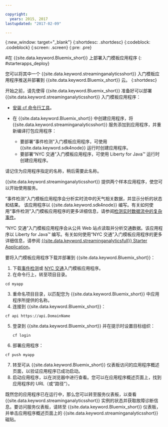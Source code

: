 ```yaml
---

copyright:
  years: 2015, 2017
lastupdated: "2017-02-09"

---
```


<!-- Attribute definitions --> 
{:new_window: target="_blank"}
{:shortdesc: .shortdesc}
{:codeblock: .codeblock}
{:screen: .screen}
{:pre: .pre}

#在 {{site.data.keyword.Bluemix_short}} 上部署入门模板应用程序
{: #starterapps_deploy}

您可以将其中一个 {{site.data.keyword.streaminganalyticsshort}} 入门模板应用程序推送并部署到 {{site.data.keyword.Bluemix_short}} 云。
{:shortdesc}

开始之前，请先使得 {{site.data.keyword.Bluemix_short}} 准备好可以部署 {{site.data.keyword.streaminganalyticsshort}} 入门模板应用程序：

* [安装 cf 命令行工具](https://github.com/cloudfoundry/cli/releases)。
* 在 {{site.data.keyword.Bluemix_short}} 中创建应用程序，将 {{site.data.keyword.streaminganalyticsshort}} 服务添加到应用程序，并重新编译打包应用程序：

	* 要部署“事件检测”入门模板应用程序，可使用 {{site.data.keyword.sdk4node}} 运行时创建应用程序。
	* 要部署“NYC 交通”入门模板应用程序，可使用 Liberty for Java™ 运行时创建应用程序。


请记住为应用程序指定的名称，稍后需要此名称。

{{site.data.keyword.streaminganalyticsshort}} 提供两个样本应用程序，使您可以开始使用服务。
 

“事件检测”入门模板应用程序会分析实时流中的天气相关数据，并显示分析的状态和结果。
该应用程序以 {{site.data.keyword.sdk4node}} 编写。有关如何使用“事件检测”入门模板应用程序的更多详细信息，请参阅[检测实时数据流中的复杂事件](https://www.ibm.com/developerworks/library/ba-bluemix-detect-complex-events-from-data-stream-trs/index.html)。

“NYC 交通”入门模板应用程序会从公共 Web 站点读取并分析交通数据。该应用程序以 Liberty for Java™ 编写。有关如何使用“NYC 交通”入门模板应用程序的更多详细信息，请参阅 [{{site.data.keyword.streaminganalyticsfull}} Starter Application](https://developer.ibm.com/streamsdev/docs/bluemix-streaming-analytics-starter-application/)。 

要将入门模板应用程序下载并部署到 {{site.data.keyword.Bluemix_short}}：

1. 下载[事件检测](https://hub.jazz.net/project/streamscloud/EventDetection/overview)或 [NYC 交通](https://hub.jazz.net/project/streamscloud/NYCTraffic/overview)入门模板应用程序。
2. 在命令行上，转至项目目录。
  <pre><code>cd myapp</code></pre>
 
3. 重命名项目目录，以匹配您为 {{site.data.keyword.Bluemix_short}} 中应用程序所提供的名称。
4. 连接到 {{site.data.keyword.Bluemix_short}}：
  <pre><code>cf api https://api.DomainName</code></pre>
   
5. 登录到 {{site.data.keyword.Bluemix_short}} 并在提示时设置目标组织：

   <pre><code>cf login</code></pre>
    
6. 部署应用程序：
  <pre><code>cf push myapp</code></pre>
   
7. 转至可从 {{site.data.keyword.Bluemix_short}} 仪表板访问的应用程序概述页面，以验证应用程序已成功启动。
8. 启动应用程序，以在浏览器中进行查看。您可以在应用程序概述页面上，找到应用程序的 URL（或“路径”）。


既然您的应用程序已在运行中，那么您可以转至服务仪表板，以查看 {{site.data.keyword.streaminganalyticsshort}} 实例的状态并获取故障诊断信息。要访问服务仪表板，请转至 {{site.data.keyword.Bluemix_short}} 仪表板，并单击应用程序概述页面上的 {{site.data.keyword.streaminganalyticsshort}} 磁贴。

